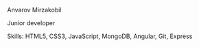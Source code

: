 Anvarov Mirzakobil

Junior developer


Skills: HTML5, CSS3, JavaScript, MongoDB, Angular, Git, Express

